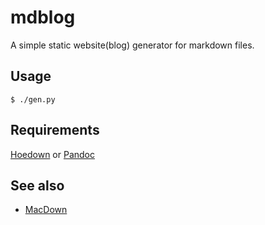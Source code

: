 # mdblog

A simple static website(blog) generator for markdown files.

## Usage

    $ ./gen.py

## Requirements

[Hoedown](https://github.com/hoedown/hoedown) or [Pandoc](https://pandoc.org/installing.html)

## See also

- [MacDown](https://github.com/MacDownApp/macdown)
